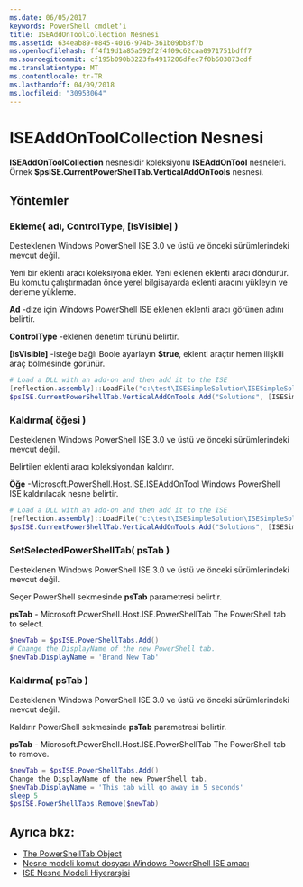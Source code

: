 ```yaml
---
ms.date: 06/05/2017
keywords: PowerShell cmdlet'i
title: ISEAddOnToolCollection Nesnesi
ms.assetid: 634eab89-0845-4016-974b-361b09bb8f7b
ms.openlocfilehash: ff4f19d1a85a592f2f4f09c62caa0971751bdff7
ms.sourcegitcommit: cf195b090b3223fa4917206dfec7f0b603873cdf
ms.translationtype: MT
ms.contentlocale: tr-TR
ms.lasthandoff: 04/09/2018
ms.locfileid: "30953064"
---
```

# <a name="the-iseaddontoolcollection-object"></a>ISEAddOnToolCollection Nesnesi

**ISEAddOnToolCollection** nesnesidir koleksiyonu **ISEAddOnTool** nesneleri. Örnek **$psISE.CurrentPowerShellTab.VerticalAddOnTools** nesnesi.

## <a name="methods"></a>Yöntemler

### <a name="add-name-controltype-isvisible-"></a>Ekleme\( adı, ControlType, \[IsVisible\] \)

Desteklenen Windows PowerShell ISE 3.0 ve üstü ve önceki sürümlerindeki mevcut değil.

Yeni bir eklenti aracı koleksiyona ekler. Yeni eklenen eklenti aracı döndürür. Bu komutu çalıştırmadan önce yerel bilgisayarda eklenti aracını yükleyin ve derleme yükleme.

**Ad** -dize için Windows PowerShell ISE eklenen eklenti aracı görünen adını belirtir.

**ControlType** -eklenen denetim türünü belirtir.

**\[IsVisible\]**  -isteğe bağlı Boole ayarlayın **$true**, eklenti araçtır hemen ilişkili araç bölmesinde görünür.

```powershell
# Load a DLL with an add-on and then add it to the ISE
[reflection.assembly]::LoadFile("c:\test\ISESimpleSolution\ISESimpleSolution.dll")
$psISE.CurrentPowerShellTab.VerticalAddOnTools.Add("Solutions", [ISESimpleSolution.Solution], $true)
```

### <a name="remove-item-"></a>Kaldırma\( öğesi \)

Desteklenen Windows PowerShell ISE 3.0 ve üstü ve önceki sürümlerindeki mevcut değil.

Belirtilen eklenti aracı koleksiyondan kaldırır.

**Öğe** -Microsoft.PowerShell.Host.ISE.ISEAddOnTool Windows PowerShell ISE kaldırılacak nesne belirtir.

```powershell
# Load a DLL with an add-on and then add it to the ISE
[reflection.assembly]::LoadFile("c:\test\ISESimpleSolution\ISESimpleSolution.dll")
$psISE.CurrentPowerShellTab.VerticalAddOnTools.Add("Solutions", [ISESimpleSolution.Solution], $true)
```

### <a name="setselectedpowershelltab-pstab-"></a>SetSelectedPowerShellTab\( psTab \)

Desteklenen Windows PowerShell ISE 3.0 ve üstü ve önceki sürümlerindeki mevcut değil.

Seçer PowerShell sekmesinde **psTab** parametresi belirtir.

**psTab** - Microsoft.PowerShell.Host.ISE.PowerShellTab The PowerShell tab to select.

```powershell
$newTab = $psISE.PowerShellTabs.Add()
# Change the DisplayName of the new PowerShell tab.
$newTab.DisplayName = 'Brand New Tab'
```

### <a name="remove-pstab-"></a>Kaldırma\( psTab \)

Desteklenen Windows PowerShell ISE 3.0 ve üstü ve önceki sürümlerindeki mevcut değil.

Kaldırır PowerShell sekmesinde **psTab** parametresi belirtir.

**psTab** - Microsoft.PowerShell.Host.ISE.PowerShellTab The PowerShell tab to remove.

```powershell
$newTab = $psISE.PowerShellTabs.Add()
Change the DisplayName of the new PowerShell tab.
$newTab.DisplayName = 'This tab will go away in 5 seconds'
sleep 5
$psISE.PowerShellTabs.Remove($newTab)
```

## <a name="see-also"></a>Ayrıca bkz:

- [The PowerShellTab Object](The-PowerShellTab-Object.md)
- [Nesne modeli komut dosyası Windows PowerShell ISE amacı](Purpose-of-the-Windows-PowerShell-ISE-Scripting-Object-Model.md)
- [ISE Nesne Modeli Hiyerarşisi](The-ISE-Object-Model-Hierarchy.md)
